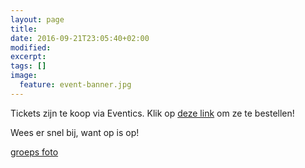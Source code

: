 ```yaml
---
layout: page
title: 
date: 2016-09-21T23:05:40+02:00
modified:
excerpt:
tags: []
image:
  feature: event-banner.jpg
---
```


Tickets zijn te koop via Eventics. Klik op [deze link](http://www.eventics.nl/event/reunie-de-dissel) om ze te bestellen!


Wees er snel bij, want op is op!

[groeps foto](/images/event-logo.jpg)